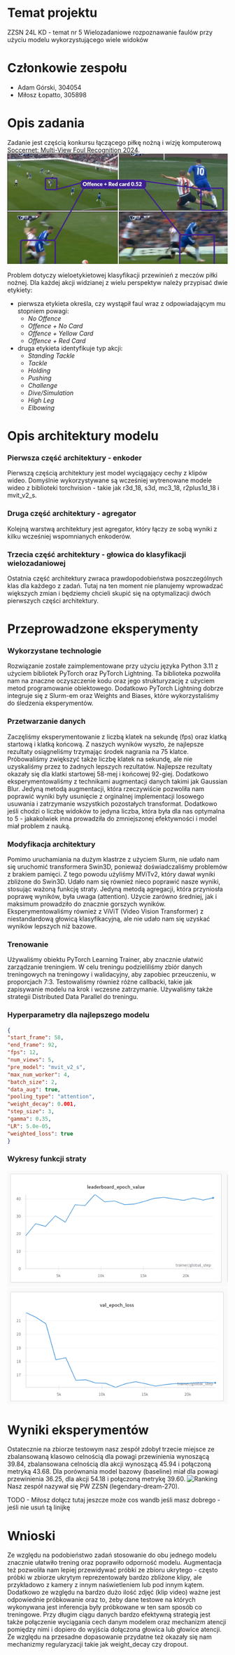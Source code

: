 # Temat projektu
ZZSN 24L KD - temat nr 5
Wielozadaniowe rozpoznawanie faulów przy użyciu modelu wykorzystującego wiele widoków

# Członkowie zespołu
- Adam Górski, 304054
- Miłosz Łopatto, 305898

# Opis zadania
Zadanie jest częścią konkursu łączącego piłkę nożną i wizję komputerową [Soccernet: Multi-View Foul Recognition 2024](https://www.soccer-net.org/tasks/new-multi-view-foul-recognition).
![](docs/mvfoul.png)

Problem dotyczy wieloetykietowej klasyfikacji przewinień z meczów piłki nożnej. Dla każdej akcji widzianej z wielu perspektyw należy przypisać dwie etykiety:

- pierwsza etykieta określa, czy wystąpił faul wraz z odpowiadającym mu stopniem powagi:
    - *No Offence*
    - *Offence + No Card*
    - *Offence + Yellow Card*
    - *Offence + Red Card*
- druga etykieta identyfikuje typ akcji:
    - *Standing Tackle*
    - *Tackle*
    - *Holding*
    - *Pushing*
    - *Challenge*
    - *Dive/Simulation*
    - *High Leg*
    - *Elbowing*


# Opis architektury modelu

### Pierwsza część architektury - enkoder
Pierwszą częścią architektury jest model wyciągający cechy z klipów wideo. Domyślnie wykorzystywane są wcześniej wytrenowane modele wideo z biblioteki torchvision - takie jak r3d_18, s3d, mc3_18, r2plus1d_18 i mvit_v2_s.

### Druga część architektury - agregator
Kolejną warstwą architektury jest agregator, który łączy ze sobą wyniki z kilku wcześniej wspomnianych enkoderów.

### Trzecia część architektury - głowica do klasyfikacji wielozadaniowej
Ostatnia część architektury zwraca prawdopodobieństwa poszczególnych klas dla każdego z zadań. Tutaj na ten moment nie planujemy wprowadzać większych zmian i będziemy chcieli skupić się na optymalizacji dwóch pierwszych 
części architektury.

# Przeprowadzone eksperymenty

### Wykorzystane technologie
Rozwiązanie zostałe zaimplementowane przy użyciu języka Python 3.11 z użyciem bibliotek PyTorch
oraz PyTorch Lightning. Ta biblioteka pozwoliła nam na znaczne oczyszczenie kodu oraz jego strukturyzację z użyciem 
metod programowanie obiektowego. Dodatkowo PyTorch Lightning dobrze integruje się z Slurm-em oraz Weights and Biases, które wykorzystaliśmy do śledzenia eksperymentów.

### Przetwarzanie danych
Zaczęliśmy eksperymentowanie z liczbą klatek na sekundę (fps) oraz
klatką startową i klatką końcową. Z naszych wyników wyszło, że najlepsze
rezultaty osiągneliśmy trzymając środek nagrania na 75 klatce. Próbowaliśmy
zwiększyć także liczbę klatek na sekundę, ale nie uzyskaliśmy przez to
żadnych lepszych rezultatów. Najlepsze rezultaty okazały się dla klatki
startowej 58-mej i końcowej 92-giej. Dodatkowo eksperymentowaliśmy z technikami augmentacji danych takimi jak Gaussian Blur. Jedyną metodą augmentacji, która rzeczywiście pozwoliła nam poprawić wyniki były usunięcie z orginalnej implementacji losowego usuwania i zatrzymanie
wszystkich pozostałych transformat. Dodatkowo jeśli chodzi o liczbę widoków
to jedyna liczba, która była dla nas optymalna to 5 - jakakolwiek inna prowadziła do zmniejszonej efektywności i model miał problem z nauką.

### Modyfikacja architektury
Pomimo uruchamiania na dużym klastrze z użyciem Slurm, nie udało nam się uruchomić transformera Swin3D, ponieważ doświadczaliśmy problemów z brakiem pamięci. Z tego powodu użyliśmy MViTv2, który dawał wyniki zbliżone do Swin3D. Udało nam się również nieco poprawić nasze wyniki, stosując ważoną funkcję straty. Jedyną metodą agregacji, która przyniosła poprawę wyników, była uwaga (attention). Użycie zarówno średniej, jak i maksimum prowadziło do znacznie gorszych wyników.
Eksperymentowaliśmy również z ViViT (Video Vision Transformer) z niestandardową głowicą klasyfikacyjną, ale nie udało nam się uzyskać wyników lepszych niż bazowe.


### Trenowanie
Używaliśmy obiektu PyTorch Learning Trainer, aby znacznie ułatwić zarządzanie treningiem. W celu treningu podzieliliśmy zbiór danych treningowych na treningowy i walidacyjny, aby zapobiec przeuczeniu, w proporcjach 7:3. Testowaliśmy również różne callbacki, takie jak zapisywanie modelu na krok i wczesne zatrzymanie. Używaliśmy także strategii Distributed Data Parallel do treningu.

### Hyperparametry dla najlepszego modelu
```json
{
"start_frame": 58,
"end_frame": 92,
"fps": 12,
"num_views": 5,
"pre_model": "mvit_v2_s",
"max_num_worker": 4,
"batch_size": 2,
"data_aug": true,
"pooling_type": "attention",
"weight_decay": 0.001,
"step_size": 3,
"gamma": 0.35,
"LR": 5.0e-05,
"weighted_loss": true
}

```
### Wykresy funkcji straty
![Leaderboard epoch value.](figures/leaderboard_epoch_value.png)
![Validation epoch loss.](figures/val_epoch_loss.png)

# Wyniki eksperymentów
Ostatecznie na zbiorze testowym nasz zespół zdobył trzecie miejsce
ze zbalansowaną klasowo celnością dla powagi przewinienia wynoszącą 39.84,
zbalansowana celnością dla akcji wynoszącą 45.94 i połączoną metryką 43.68.
Dla porównania model bazowy (baseline) miał dla powagi przewinienia 36.25,
dla akcji 54.18 i połączoną metrykę 39.60.
![Ranking](docs/leaderboard.png)
Nasz zespół nazywał się PW ZZSN (legendary-dream-270).

TODO - Miłosz dołącz tutaj jeszcze może cos wandb jeśli masz dobrego - jeśli nie usuń tą linijkę


# Wnioski
Ze względu na podobieństwo zadań stosowanie do obu jednego modelu znacznie ułatwiło trening oraz poprawiło odporność modelu. Augmentacja też pozwoliła nam lepiej przewidywać próbki ze zbioru ukrytego - często próbki w zbiorze ukrytym reprezentowały bardzo zbliżone klipy, ale przykładowo z kamery z innym naświetleniem lub pod innym kątem. Dodatkowo ze względu na bardzo dużo ilość zdjęć (klip video) ważne jest odpowiednie próbkowanie oraz to, żeby dane testowe na których wykonywana jest inferencja były próbkowane w ten sam sposób co treningowe. Przy długim ciągu danych bardzo efektywną strategią jest także połączenie wyciągania cech danym modelem oraz mechanizm atencji pomiędzy nimi i dopiero do wyjścia dołączona głowica lub głowice atencji. Ze względu na przesadne dopasowanie przydatne też okazały się nam mechanizmy regularyzacji takie jak weight_decay czy dropout.